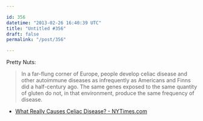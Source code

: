```yaml
---

id: 356
datetime: "2013-02-26 16:40:39 UTC"
title: "Untitled #356"
draft: false
permalink: "/post/356"

---
```


Pretty Nuts:

> In a far-flung corner of Europe, people develop celiac disease and other autoimmune diseases as infrequently as Americans and Finns did a half-century ago. The same genes exposed to the same quantity of gluten do not, in that environment, produce the same frequency of disease. 

 
 * [What Really Causes Celiac Disease? - NYTimes.com](https://www.nytimes.com/2013/02/24/opinion/sunday/what-really-causes-celiac-disease.html?_r=0)



